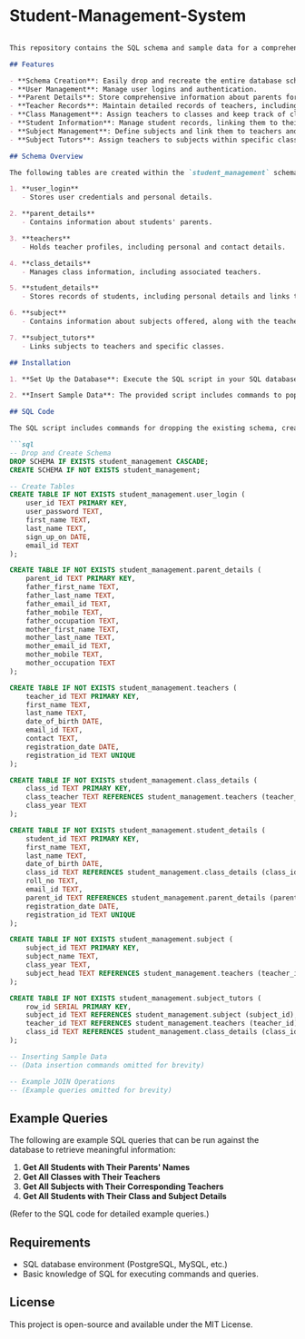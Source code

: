 # Student-Management-System

```markdown

This repository contains the SQL schema and sample data for a comprehensive Student Management System designed to facilitate the management of students, teachers, classes, and related entities in an educational environment. The system allows for the management of user logins, parent details, teacher information, class assignments, student records, subjects, and their associated tutors.

## Features

- **Schema Creation**: Easily drop and recreate the entire database schema, ensuring a fresh setup for development or testing.
- **User Management**: Manage user logins and authentication.
- **Parent Details**: Store comprehensive information about parents for each student.
- **Teacher Records**: Maintain detailed records of teachers, including their subjects and classes.
- **Class Management**: Assign teachers to classes and keep track of class years.
- **Student Information**: Manage student records, linking them to their parents and classes.
- **Subject Management**: Define subjects and link them to teachers and classes.
- **Subject Tutors**: Assign teachers to subjects within specific classes.

## Schema Overview

The following tables are created within the `student_management` schema:

1. **user_login**
   - Stores user credentials and personal details.

2. **parent_details**
   - Contains information about students' parents.

3. **teachers**
   - Holds teacher profiles, including personal and contact details.

4. **class_details**
   - Manages class information, including associated teachers.

5. **student_details**
   - Stores records of students, including personal details and links to classes and parents.

6. **subject**
   - Contains information about subjects offered, along with the teacher responsible.

7. **subject_tutors**
   - Links subjects to teachers and specific classes.

## Installation

1. **Set Up the Database**: Execute the SQL script in your SQL database environment (e.g., PostgreSQL, MySQL) to create the schema and tables.

2. **Insert Sample Data**: The provided script includes commands to populate the tables with sample data for testing and development purposes.

## SQL Code

The SQL script includes commands for dropping the existing schema, creating tables, and inserting sample data:

```sql
-- Drop and Create Schema 
DROP SCHEMA IF EXISTS student_management CASCADE; 
CREATE SCHEMA IF NOT EXISTS student_management;

-- Create Tables
CREATE TABLE IF NOT EXISTS student_management.user_login (
    user_id TEXT PRIMARY KEY,
    user_password TEXT,
    first_name TEXT,
    last_name TEXT,
    sign_up_on DATE,
    email_id TEXT
);

CREATE TABLE IF NOT EXISTS student_management.parent_details (
    parent_id TEXT PRIMARY KEY,
    father_first_name TEXT,
    father_last_name TEXT,
    father_email_id TEXT,
    father_mobile TEXT,
    father_occupation TEXT,
    mother_first_name TEXT,
    mother_last_name TEXT,
    mother_email_id TEXT,
    mother_mobile TEXT,
    mother_occupation TEXT
);

CREATE TABLE IF NOT EXISTS student_management.teachers (
    teacher_id TEXT PRIMARY KEY,
    first_name TEXT,
    last_name TEXT,
    date_of_birth DATE,
    email_id TEXT,
    contact TEXT,
    registration_date DATE,
    registration_id TEXT UNIQUE
);

CREATE TABLE IF NOT EXISTS student_management.class_details (
    class_id TEXT PRIMARY KEY,
    class_teacher TEXT REFERENCES student_management.teachers (teacher_id),
    class_year TEXT
);

CREATE TABLE IF NOT EXISTS student_management.student_details (
    student_id TEXT PRIMARY KEY,
    first_name TEXT,
    last_name TEXT,
    date_of_birth DATE,
    class_id TEXT REFERENCES student_management.class_details (class_id),
    roll_no TEXT,
    email_id TEXT,
    parent_id TEXT REFERENCES student_management.parent_details (parent_id),
    registration_date DATE,
    registration_id TEXT UNIQUE
);

CREATE TABLE IF NOT EXISTS student_management.subject (
    subject_id TEXT PRIMARY KEY,
    subject_name TEXT,
    class_year TEXT,
    subject_head TEXT REFERENCES student_management.teachers (teacher_id)
);

CREATE TABLE IF NOT EXISTS student_management.subject_tutors (
    row_id SERIAL PRIMARY KEY,
    subject_id TEXT REFERENCES student_management.subject (subject_id),
    teacher_id TEXT REFERENCES student_management.teachers (teacher_id),
    class_id TEXT REFERENCES student_management.class_details (class_id)
);

-- Inserting Sample Data
-- (Data insertion commands omitted for brevity)

-- Example JOIN Operations
-- (Example queries omitted for brevity)
```

## Example Queries

The following are example SQL queries that can be run against the database to retrieve meaningful information:

1. **Get All Students with Their Parents' Names**
2. **Get All Classes with Their Teachers**
3. **Get All Subjects with Their Corresponding Teachers**
4. **Get All Students with Their Class and Subject Details**

(Refer to the SQL code for detailed example queries.)

## Requirements

- SQL database environment (PostgreSQL, MySQL, etc.)
- Basic knowledge of SQL for executing commands and queries.

## License

This project is open-source and available under the MIT License.
